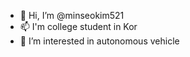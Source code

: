 - 👋 Hi, I’m @minseokim521
- 📫 I'm college student in Kor
- 👀 I’m interested in autonomous vehicle


<!---
minseokim521/minseokim521 is a ✨ special ✨ repository because its `README.md` (this file) appears on your GitHub profile.
You can click the Preview link to take a look at your changes.
--->

